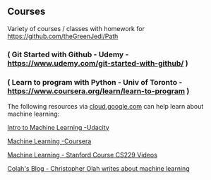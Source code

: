 
## Courses
Variety of courses / classes with homework for https://github.com/theGreenJedi/Path

### ( Git Started with Github - Udemy - https://www.udemy.com/git-started-with-github/ )

### ( Learn to program with Python - Univ of Toronto - https://www.coursera.org/learn/learn-to-program )

The following resources via [cloud.google.com](https://cloud.google.com/ml-engine/docs/getting-started-training-prediction) can help learn about machine learning:


[Intro to Machine Learning -Udacity](https://www.youtube.com/playlist?list=PLAwxTw4SYaPkQXg8TkVdIvYv4HfLG7SiH)

[Machine Learning -Coursera](https://www.youtube.com/watch?v=qeHZOdmJvFU&list=PLZ9qNFMHZ-A4rycgrgOYma6zxF4BZGGPW)

[Machine Learning - Stanford Course CS229 Videos](https://www.youtube.com/playlist?list=PLA89DCFA6ADACE599)

[Colah's Blog - Christopher Olah writes about machine learning](https://colah.github.io/)

